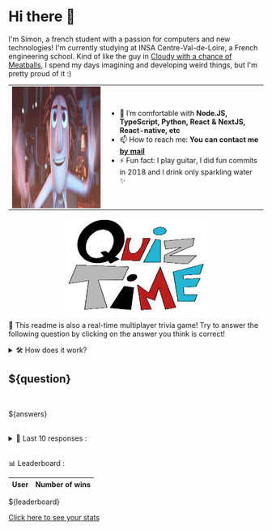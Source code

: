 # Hi there 👋

I'm Simon, a french student with a passion for computers and new technologies! I'm currently studying at INSA Centre-Val-de-Loire, a French engineering school.
Kind of like the guy in [Cloudy with a chance of Meatballs](https://www.youtube.com/watch?v=dQw4w9WgXcQ), I spend my days imagining and developing weird things, but I'm pretty proud of it :)

<table>
  <tr>
    <td><img width="450" height="240" src="../assets/cloudyWithAChanceOfMeatBalls.gif" align="left"></td>
    <td>
      <ul>
        <li>🌱 I’m comfortable with <strong>Node.JS, TypeScript, Python, React & NextJS, React-native, etc</strong></li>
        <li>📫 How to reach me: <strong>You can contact me <a href="mailto:simon-leclere@orange.fr">by mail</a></strong></li>
        <li>⚡ Fun fact: I play guitar, I did fun commits in 2018 and I drink only sparkling water ✨</li>
      </ul>
    </td>
  </tr>
</table>


<center><img width="280" height="187" src="../assets/quizTime.gif"></center>

🎲 This readme is also a real-time multiplayer trivia game! Try to answer the following question by clicking on the answer you think is correct!
<details>
  <summary>🛠️ How does it work?</summary>
  Each answer is a link to a pre-filled issue. When you press "Submit new issue", it triggers a Github action workflow that compares your answer with the correct answer, finds a new question and updates the readme.md file. Not bad huh?! This whole process only takes about 20 seconds!
</details>

## ${question}

<br>

${answers}

<br>

<details>
  <summary>📒 Last 10 responses :</summary>

${lastAnswers}

</details>

<br>

📊 Leaderboard :

| User | Number of wins |
|-|-|
${leaderboard}

[Click here to see your stats](https://github.com/SimonLeclere/SimonLeclere/issues/new?title=MyStats&body=Just%20click%20%27Submit%20new%20issue%27.)
